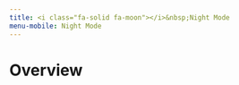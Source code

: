 ```yaml
---
title: <i class="fa-solid fa-moon"></i>&nbsp;Night Mode
menu-mobile: Night Mode
---
```

# Overview
# 
